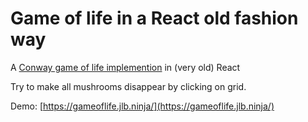 # Game of life in a React old fashion way

<!--<SHORT-PRESENTATION>-->
A [Conway game of life implemention](https://en.wikipedia.org/wiki/Conway%27s_Game_of_Life) in (very old) React
<!--</SHORT-PRESENTATION>-->

Try to make all mushrooms disappear by clicking on grid.

Demo: [https://gameoflife.jlb.ninja/](https://gameoflife.jlb.ninja/)

